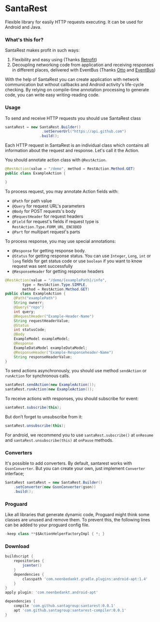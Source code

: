 # SantaRest

Flexible library for easily HTTP requests executing. It can be used for Android and Java.

### What's this for?

SantaRest makes profit in such ways:

1. Flexibility and easy using (Thanks [Retrofit](http://square.github.io/retrofit/))
2. Decoupling networking code from application and receiving responses in different places, delivered with EventBus (Thanks [Otto](http://square.github.io/otto/) and [EventBus](https://github.com/greenrobot/EventBus))

With the help of SantaRest you can create application with network communication but without callbacks and Android activity's life-cycle checking.
By relying on compile-time annotation processing to generate code, you can write easy writing-reading code.

### Usage

To send and receive HTTP requests you should use SantaRest class
```java
santaRest = new SantaRest.Builder()
                 .setServerUrl("https://api.github.com")
                .build();
```

Each HTTP request in SantaRest is an individual class which contains all information about the request and response. Let's call it the Action.

You should annotate action class with `@RestAction`. 
```java
@RestAction(value = "/demo", method = RestAction.Method.GET)
public class ExampleAction {

}
```

To process request, you may annotate Action fields with:
* `@Path` for path value
* `@Query` for request URL's parameters
* `@Body` for POST requests's body
* `@RequestHeader` for request headers
* `@Field` for request's fields if request type is `RestAction.Type.FORM_URL_ENCODED`
* `@Part` for multipart request's parts

To process response, you may use special annotations:
* `@Response` for getting response body.
* `@Status` for getting response status. You can use `Integer`, `Long`, `int` or `long` fields for get status code or use `boolean` if you want to know request was sent successfully
* `@ResponseHeader` for getting response headers

```java
@RestAction(value = "/demo/{examplePath}/info",
        type = RestAction.Type.SIMPLE,
        method = RestAction.Method.GET)
public class ExampleAction {
    @Path("examplePath")
    String ownerr;
    @Query("repo")
    int query;
    @RequestHeader("Example-Header-Name")
    String requestHeaderValue;
    @Status
    int statusCode;
    @Body
    ExampleModel exampleModel;
    @Response
    ExampleDataModel exampleDataModel;
    @ResponseHeader("Example-Responseheader-Name")
    String responseHeaderValue;
}
```

To send actions asynchronously, you should use method `sendAction` or `runAction` for synchronous calls.
```java
santaRest.sendAction(new ExampleAction());
santaRest.runAction(new ExampleAction());
```

To receive actions with responses, you should subscribe for event:
```java
santaRest.subscribe(this);
```
But don’t forget to unsubscribe from it:
```java
santaRest.unsubscribe(this);
```

For android, we recommend you to use `santaRest.subscribe()` at `onResume` and `santaRest.unsubscribe(this)` at `onPause` methods.

### Converters
It's possible to add converters. By default, santarest works with `GsonConverter`. But you can create your own, just implement `Converter` interface;
```java
SantaRest santaRest = new SantaRest.Builder()
    .setConverter(new GsonConverter(gson))
    .build();
```

### Proguard
Like all libraries that generate dynamic code, Proguard might think some classes are unused and remove them. To prevent this, the following lines can be added to your proguard config file.

```java
-keep class **$$ActionHelperFactoryImpl { *; }
```

### Download
```groovy
buildscript {
    repositories {
        jcenter()
    }
    dependencies {
        classpath 'com.neenbedankt.gradle.plugins:android-apt:1.4'
    }
}
apply plugin: 'com.neenbedankt.android-apt'

dependencies {
    compile 'com.github.santagroup:santarest:0.0.1'
    apt 'com.github.santagroup:santarest-compiler:0.0.1'
}
```
